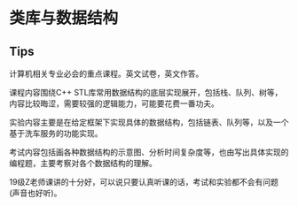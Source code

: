 # 类库与数据结构

## Tips

计算机相关专业必会的重点课程。英文试卷，英文作答。

课程内容围绕C++ STL库常用数据结构的底层实现展开，包括栈、队列、树等，内容比较晦涩，需要较强的逻辑能力，可能要花费一番功夫。

实验内容主要是在给定框架下实现具体的数据结构，包括链表、队列等，以及一个基于洗车服务的功能实现。

考试内容包括画各种数据结构的示意图、分析时间复杂度等，也由写出具体实现的编程题，主要考察对各个数据结构的理解。

19级Z老师课讲的十分好，可以说只要认真听课的话，考试和实验都不会有问题(声音也好听)。